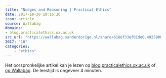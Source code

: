 ```yaml
---
title: "Nudges and Reasoning | Practical Ethics"
date: 2017-10-30 10:16:26
icon: article
source: Wallabag
domains:
- blog.practicalethics.ox.ac.uk
src_url: "https://wallabag.sanderdorigo.nl/share/618ef33ef01de0.49259080"
2017: "10"
categories:
    - "ethics"
---
```

Het oorspronkelijke artikel kan je lezen op [blog.practicalethics.ox.ac.uk](http://blog.practicalethics.ox.ac.uk/2017/05/nudges-and-reasoning/) of [op Wallabag](https://wallabag.sanderdorigo.nl/share/618ef33ef01de0.49259080). De leestijd is ongeveer 4 minuten.